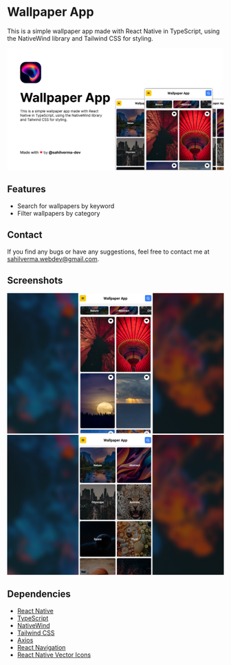 # Wallpaper App

This is a simple wallpaper app made with React Native in TypeScript, using the NativeWind library and Tailwind CSS for styling.

![Poster](/screenshots/poster.png)

## Features

- Search for wallpapers by keyword
- Filter wallpapers by category

## Contact

If you find any bugs or have any suggestions, feel free to contact me at sahilverma.webdev@gmail.com.

## Screenshots

![Home Screen](/screenshots/home.png)
![Category Screen](/screenshots/category.png)

## Dependencies

- [React Native](https://reactnative.dev/)
- [TypeScript](https://www.typescriptlang.org/)
- [NativeWind](https://github.com/iamacup/native-wind)
- [Tailwind CSS](https://tailwindcss.com/)
- [Axios](https://github.com/axios/axios)
- [React Navigation](https://reactnavigation.org/)
- [React Native Vector Icons](https://github.com/oblador/react-native-vector-icons)
